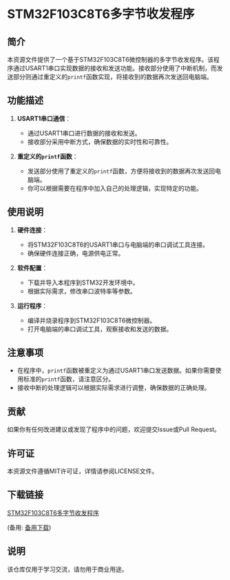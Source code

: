 # STM32F103C8T6多字节收发程序

## 简介

本资源文件提供了一个基于STM32F103C8T6微控制器的多字节收发程序。该程序通过USART1串口实现数据的接收和发送功能。接收部分使用了中断机制，而发送部分则通过重定义的`printf`函数实现，将接收到的数据再次发送回电脑端。

## 功能描述

1. **USART1串口通信**：
   - 通过USART1串口进行数据的接收和发送。
   - 接收部分采用中断方式，确保数据的实时性和可靠性。

2. **重定义的`printf`函数**：
   - 发送部分使用了重定义的`printf`函数，方便将接收到的数据再次发送回电脑端。
   - 你可以根据需要在程序中加入自己的处理逻辑，实现特定的功能。

## 使用说明

1. **硬件连接**：
   - 将STM32F103C8T6的USART1串口与电脑端的串口调试工具连接。
   - 确保硬件连接正确，电源供电正常。

2. **软件配置**：
   - 下载并导入本程序到STM32开发环境中。
   - 根据实际需求，修改串口波特率等参数。

3. **运行程序**：
   - 编译并烧录程序到STM32F103C8T6微控制器。
   - 打开电脑端的串口调试工具，观察接收和发送的数据。

## 注意事项

- 在程序中，`printf`函数被重定义为通过USART1串口发送数据。如果你需要使用标准的`printf`函数，请注意区分。
- 接收中断的处理逻辑可以根据实际需求进行调整，确保数据的正确处理。

## 贡献

如果你有任何改进建议或发现了程序中的问题，欢迎提交Issue或Pull Request。

## 许可证

本资源文件遵循MIT许可证，详情请参阅LICENSE文件。

## 下载链接
[STM32F103C8T6多字节收发程序](https://pan.quark.cn/s/b20f3bfe30e6) 

(备用: [备用下载](https://pan.baidu.com/s/1-7yAhaB2Fofbuom2X-v4qw?pwd=1234))

## 说明

该仓库仅用于学习交流，请勿用于商业用途。
